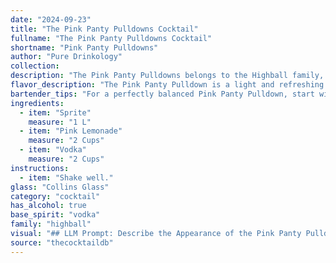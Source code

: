 ```yaml
---
date: "2024-09-23"
title: "The Pink Panty Pulldowns Cocktail"
fullname: "The Pink Panty Pulldowns Cocktail"
shortname: "Pink Panty Pulldowns"
author: "Pure Drinkology"
collection:
description: "The Pink Panty Pulldowns belongs to the Highball family, a simple mix of spirits and non-alcoholic mixers. Its origin is likely contemporary, a playful twist on classic highballs like the Vodka Soda or Rum & Coke, popular in the early 21st century. "
flavor_description: "The Pink Panty Pulldown is a light and refreshing cocktail. The Sprite provides a crisp, bubbly base, while the Pink Lemonade adds a sweet, tart punch. The vodka adds a clean, subtle alcohol warmth. This combination creates a delightful and easy-drinking beverage that's perfect for any occasion.  It's tangy, sweet, and slightly boozy, making it a great choice for summer days or warm evenings. "
bartender_tips: "For a perfectly balanced Pink Panty Pulldown, start with a good quality vodka. Use a highball glass filled with ice and pour in the Sprite first, followed by the Pink Lemonade. This helps maintain a bubbly texture. Finish with the vodka, gently pouring it over the back of a spoon to create a layered effect. Garnish with a lemon wedge or a pink grapefruit slice for a pop of color. "
ingredients:
  - item: "Sprite"
    measure: "1 L"
  - item: "Pink Lemonade"
    measure: "2 Cups"
  - item: "Vodka"
    measure: "2 Cups"
instructions:
  - item: "Shake well."
glass: "Collins Glass"
category: "cocktail"
has_alcohol: true
base_spirit: "vodka"
family: "highball"
visual: "## LLM Prompt: Describe the Appearance of the Pink Panty Pulldowns Cocktail**Please describe the appearance of a cocktail called Pink Panty Pulldowns made with Sprite, Pink Lemonade, and Vodka. Consider the following elements in your description:*** **Color:** What is the overall color of the drink? Is it a solid hue or a gradient? * **Clarity:** Is the drink clear, cloudy, or layered? * **Texture:** Is there any foam or ice visible? * **Garnish:** If any, describe the type and placement of the garnish.* **Glassware:** What type of glass would be most appropriate to serve this cocktail in? **Remember to be descriptive and evocative in your language, painting a picture with your words. You want the reader to be able to imagine the drink in their mind's eye.** "
source: "thecocktaildb"
---
```


